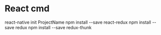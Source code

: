 # React cmd

react-native init ProjectName
npm install --save react-redux 
npm install --save redux 
npm install --save redux-thunk
